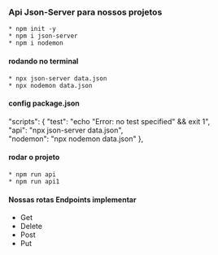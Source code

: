 ### Api Json-Server para nossos projetos
    * npm init -y
    * npm i json-server
    * npm i nodemon

#### rodando no terminal
    * npx json-server data.json
    * npx nodemon data.json

#### config package.json
"scripts": {
    "test": "echo \"Error: no test specified\" && exit 1",
    <br>
    "api": "npx json-server data.json",
    <br>
    "nodemon": "npx nodemon data.json"
},

#### rodar o projeto
    * npm run api
    * npm run api1

#### Nossas rotas Endpoints implementar
* Get
* Delete
* Post
* Put
